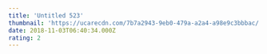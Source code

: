 ```yaml
---
title: 'Untitled 523'
thumbnail: 'https://ucarecdn.com/7b7a2943-9eb0-479a-a2a4-a98e9c3bbbac/'
date: 2018-11-03T06:40:34.000Z
rating: 2
---
```

